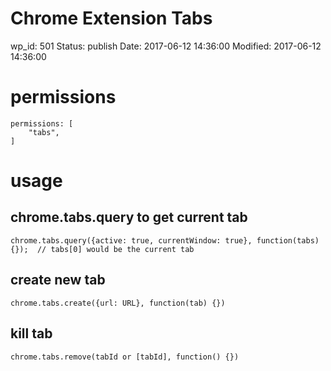 # Chrome Extension Tabs


wp_id: 501
Status: publish
Date: 2017-06-12 14:36:00
Modified: 2017-06-12 14:36:00


# permissions

```
permissions: [
    "tabs",
]
```

# usage

## chrome.tabs.query to get current tab

```
chrome.tabs.query({active: true, currentWindow: true}, function(tabs) {});  // tabs[0] would be the current tab
```

## create new tab

```
chrome.tabs.create({url: URL}, function(tab) {})
```

## kill tab
```
chrome.tabs.remove(tabId or [tabId], function() {})
```